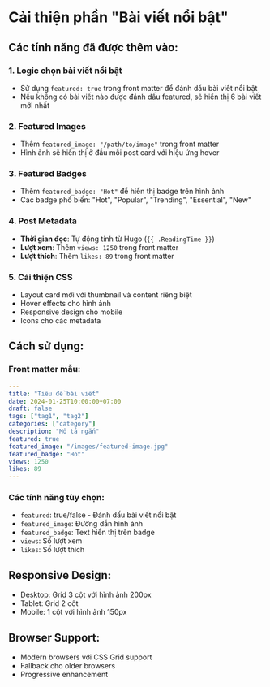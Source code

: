 # Cải thiện phần "Bài viết nổi bật"

## Các tính năng đã được thêm vào:

### 1. Logic chọn bài viết nổi bật
- Sử dụng `featured: true` trong front matter để đánh dấu bài viết nổi bật
- Nếu không có bài viết nào được đánh dấu featured, sẽ hiển thị 6 bài viết mới nhất

### 2. Featured Images
- Thêm `featured_image: "/path/to/image"` trong front matter
- Hình ảnh sẽ hiển thị ở đầu mỗi post card với hiệu ứng hover

### 3. Featured Badges
- Thêm `featured_badge: "Hot"` để hiển thị badge trên hình ảnh
- Các badge phổ biến: "Hot", "Popular", "Trending", "Essential", "New"

### 4. Post Metadata
- **Thời gian đọc**: Tự động tính từ Hugo (`{{ .ReadingTime }}`)
- **Lượt xem**: Thêm `views: 1250` trong front matter
- **Lượt thích**: Thêm `likes: 89` trong front matter

### 5. Cải thiện CSS
- Layout card mới với thumbnail và content riêng biệt
- Hover effects cho hình ảnh
- Responsive design cho mobile
- Icons cho các metadata

## Cách sử dụng:

### Front matter mẫu:
```yaml
---
title: "Tiêu đề bài viết"
date: 2024-01-25T10:00:00+07:00
draft: false
tags: ["tag1", "tag2"]
categories: ["category"]
description: "Mô tả ngắn"
featured: true
featured_image: "/images/featured-image.jpg"
featured_badge: "Hot"
views: 1250
likes: 89
---
```

### Các tính năng tùy chọn:
- `featured`: true/false - Đánh dấu bài viết nổi bật
- `featured_image`: Đường dẫn hình ảnh
- `featured_badge`: Text hiển thị trên badge
- `views`: Số lượt xem
- `likes`: Số lượt thích

## Responsive Design:
- Desktop: Grid 3 cột với hình ảnh 200px
- Tablet: Grid 2 cột
- Mobile: 1 cột với hình ảnh 150px

## Browser Support:
- Modern browsers với CSS Grid support
- Fallback cho older browsers
- Progressive enhancement
